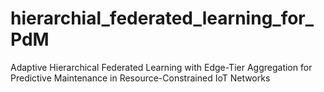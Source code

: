 # hierarchial_federated_learning_for_PdM
Adaptive Hierarchical Federated Learning with Edge-Tier Aggregation for Predictive Maintenance in Resource-Constrained IoT Networks

